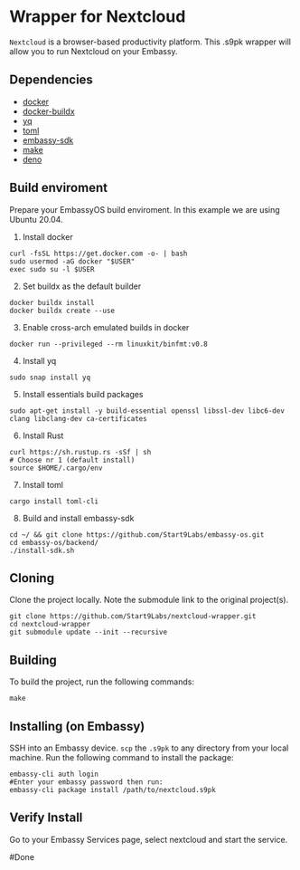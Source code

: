 # Wrapper for Nextcloud

`Nextcloud` is a browser-based productivity platform. This .s9pk wrapper will allow you to run Nextcloud on your Embassy.

## Dependencies

- [docker](https://docs.docker.com/get-docker)
- [docker-buildx](https://docs.docker.com/buildx/working-with-buildx/)
- [yq](https://mikefarah.gitbook.io/yq)
- [toml](https://crates.io/crates/toml-cli)
- [embassy-sdk](https://github.com/Start9Labs/embassy-os/tree/master/backend)
- [make](https://www.gnu.org/software/make/)
- [deno](https://deno.land/)

## Build enviroment
Prepare your EmbassyOS build enviroment. In this example we are using Ubuntu 20.04.

1. Install docker
```
curl -fsSL https://get.docker.com -o- | bash
sudo usermod -aG docker "$USER"
exec sudo su -l $USER
```
2. Set buildx as the default builder
```
docker buildx install
docker buildx create --use
```
3. Enable cross-arch emulated builds in docker
```
docker run --privileged --rm linuxkit/binfmt:v0.8
```
4. Install yq
```
sudo snap install yq
```
5. Install essentials build packages
```
sudo apt-get install -y build-essential openssl libssl-dev libc6-dev clang libclang-dev ca-certificates
```
6. Install Rust
```
curl https://sh.rustup.rs -sSf | sh
# Choose nr 1 (default install)
source $HOME/.cargo/env
```
7. Install toml
```
cargo install toml-cli
```
8. Build and install embassy-sdk
```
cd ~/ && git clone https://github.com/Start9Labs/embassy-os.git
cd embassy-os/backend/
./install-sdk.sh
```

## Cloning

Clone the project locally. Note the submodule link to the original project(s). 

```
git clone https://github.com/Start9Labs/nextcloud-wrapper.git
cd nextcloud-wrapper
git submodule update --init --recursive
```
## Building

To build the project, run the following commands:

```
make
```

## Installing (on Embassy)

SSH into an Embassy device.
`scp` the `.s9pk` to any directory from your local machine.
Run the following command to install the package:

```
embassy-cli auth login
#Enter your embassy password then run:
embassy-cli package install /path/to/nextcloud.s9pk
```
## Verify Install

Go to your Embassy Services page, select nextcloud and start the service.

#Done
